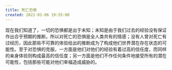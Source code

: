 ```yaml
---
title: 死亡恐惧
created: 2022-01-06 19:55:08
---
```

现在我们知道了，一切的恐惧都是出于未知；未知是由于我们过去的经验没有保证作出合乎预期的推断。所以对死亡的恐惧是全人类共有的情感；没有人曾对死亡有过经历，因此那些不可靠的体验给出的推断成为了构成他们世界潜在存在状态的可能性。至于对恐惧的克服，一方面是他们对他们的经验有着过高的信任度，而同样的亲身体验则构成最高的信任度；另一方面是他们不作任何条件地接受所有的潜在可能性，包括那些可能对他们幸福造成威胁的。